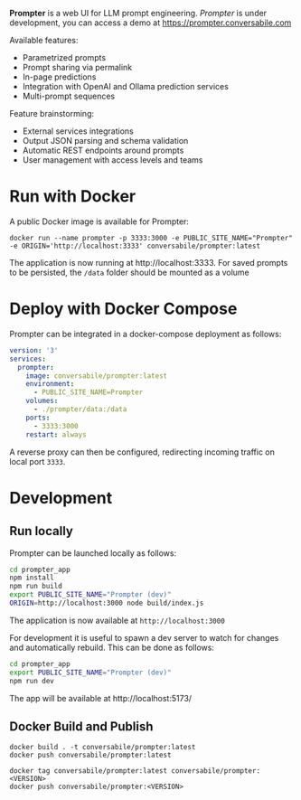 
**Prompter** is a web UI for LLM prompt engineering. *Prompter* is under development, you can access a demo at https://prompter.conversabile.com

Available features:

* Parametrized prompts
* Prompt sharing via permalink
* In-page predictions
* Integration with OpenAI and Ollama prediction services 
* Multi-prompt sequences

Feature brainstorming:

* External services integrations
* Output JSON parsing and schema validation
* Automatic REST endpoints around prompts
* User management with access levels and teams

# Run with Docker

A public Docker image is available for Prompter:

    docker run --name prompter -p 3333:3000 -e PUBLIC_SITE_NAME="Prompter" -e ORIGIN='http://localhost:3333' conversabile/prompter:latest

The application is now running at http://localhost:3333. For saved prompts to be persisted, the `/data` folder should be mounted as a volume

# Deploy with Docker Compose

Prompter can be integrated in a docker-compose deployment as follows:

```yaml
version: '3'
services:
  prompter:
    image: conversabile/prompter:latest
    environment:
      - PUBLIC_SITE_NAME=Prompter
    volumes:
      - ./prompter/data:/data
    ports:
      - 3333:3000
    restart: always
```

A reverse proxy can then be configured, redirecting incoming traffic on local port `3333`.

# Development

## Run locally

Prompter can be launched locally as follows:

```sh
cd prompter_app
npm install
npm run build
export PUBLIC_SITE_NAME="Prompter (dev)"
ORIGIN=http://localhost:3000 node build/index.js
```

The application is now available at `http://localhost:3000`

For development it is useful to spawn a dev server to watch for changes and automatically rebuild. This can be done as follows:

```sh
cd prompter_app
export PUBLIC_SITE_NAME="Prompter (dev)"
npm run dev
```

The app will be available at http://localhost:5173/

## Docker Build and Publish

    docker build . -t conversabile/prompter:latest
    docker push conversabile/prompter:latest

    docker tag conversabile/prompter:latest conversabile/prompter:<VERSION>
    docker push conversabile/prompter:<VERSION>
